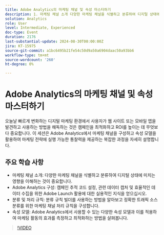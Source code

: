 ```yaml
---
title: Adobe Analytics의 마케팅 채널 및 속성 마스터하기
description: 1. 마케팅 채널 소개 다양한 마케팅 채널을 식별하고 분류하여 디지털 상태에 미치는 영향을 이해하는 것이 중요합니다. 2. Adobe Analytics 구성 캠페인 추적 코드 설정, 관련 데이터 캡처 및 효율적인 데이터 수집을 위한 Adobe Launch 활용에 대한 실용적인 지식을 얻으십시오. 3. 분류 및 처리 규칙 분류 규칙 빌더를 사용하는 방법을 알아보고 정확한 트래픽 소스 분류를 위한 마케팅 채널 처리 규칙을 구성합니다. 4. 속성 모델 Adobe Analytics에서 사용할 수 있는 다양한 속성 모델과 이를 적용하여 마케팅 활동의 효과를 측정하고 최적화하는 방법을 살펴봅니다.
solution: Analytics
role: User
level: Intermediate, Experienced
doc-type: Event
duration: 2176
last-substantial-update: 2024-08-30T00:00:00Z
jira: KT-15975
source-git-commit: a1bc6495b21fe54c50d9a50a6904daac50a93bb6
workflow-type: tm+mt
source-wordcount: '260'
ht-degree: 0%

---
```



# Adobe Analytics의 마케팅 채널 및 속성 마스터하기

오늘날 빠르게 변화하는 디지털 마케팅 환경에서 사용자가 웹 사이트 또는 모바일 앱을 발견하고 사용하는 방법을 해독하는 것은 캠페인을 최적화하고 ROI를 높이는 데 무엇보다 중요합니다. 이 세션은 Adobe Analytics에서 마케팅 채널을 구성하고 속성 모델을 활용하여 마케팅 전략에 실행 가능한 통찰력을 제공하는 복잡한 과정을 자세히 설명합니다.

## 주요 학습 사항

* 마케팅 채널 소개: 다양한 마케팅 채널을 식별하고 분류하여 디지털 상태에 미치는 영향을 이해하는 것이 중요합니다.
* Adobe Analytics 구성: 캠페인 추적 코드 설정, 관련 데이터 캡처 및 효율적인 데이터 수집을 위한 Adobe Launch 활용에 대한 실용적인 지식을 얻으십시오.
* 분류 및 처리 규칙: 분류 규칙 빌더를 사용하는 방법을 알아보고 정확한 트래픽 소스 분류를 위한 마케팅 채널 처리 규칙을 구성합니다.
* 속성 모델: Adobe Analytics에서 사용할 수 있는 다양한 속성 모델과 이를 적용하여 마케팅 활동의 효과를 측정하고 최적화하는 방법을 살펴봅니다.

>[!VIDEO](https://video.tv.adobe.com/v/3432747/?learn=on)
